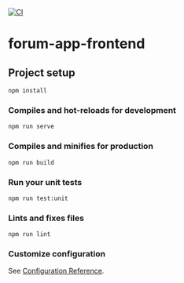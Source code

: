 [![CI](https://github.com/Daria-17/Forum-App-Frontend/actions/workflows/ci.yml/badge.svg)](https://github.com/Daria-17/Forum-App-Frontend/actions/workflows/ci.yml)
# forum-app-frontend

## Project setup
```
npm install
```

### Compiles and hot-reloads for development
```
npm run serve
```

### Compiles and minifies for production
```
npm run build
```

### Run your unit tests
```
npm run test:unit
```

### Lints and fixes files
```
npm run lint
```

### Customize configuration
See [Configuration Reference](https://cli.vuejs.org/config/).
